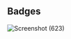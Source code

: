 ## Badges

![Screenshot (623)](https://github.com/smartinternz02/SBSPS-Challenge-10292-1692594476/assets/106309632/bc1e91ce-819d-41f2-bbbc-c8fd82c0094a)
